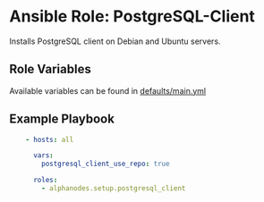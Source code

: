 # Ansible Role: PostgreSQL-Client

Installs PostgreSQL client on Debian and Ubuntu servers.

## Role Variables

Available variables can be found in [defaults/main.yml](defaults/main.yml)

## Example Playbook

```yaml
    - hosts: all

      vars:
        postgresql_client_use_repo: true

      roles:
        - alphanodes.setup.postgresql_client
```
